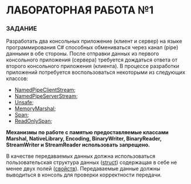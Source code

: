 # **ЛАБОРАТОРНАЯ РАБОТА №1**

### **ЗАДАНИЕ**

Разработать два консольных приложение (клиент и сервер) на языке программирования C# способных обмениваться через канал (pipe) данными в обе стороны. После отправки данных из первого консольного приложения (сервера) требуется дождаться ответа от второго консольного приложения (клиента). В процессе разработки приложений потребуется воспользоваться некоторыми из следующих классов:
*   [NamedPipeClientStream](https://learn.microsoft.com/en-us/dotnet/api/system.io.pipes.namedpipeclientstream?view=net-7.0);
*   [NamedPipeServerStream](https://learn.microsoft.com/en-us/dotnet/api/system.io.pipes.namedpipeserverstream?view=net-7.0);
*   [Unsafe](https://learn.microsoft.com/en-us/dotnet/api/system.runtime.compilerservices.unsafe?view=net-7.0);
*   [MemoryMarshal](https://learn.microsoft.com/en-us/dotnet/api/system.runtime.interopservices.memorymarshal?view=net-7.0);
*   [Span](https://learn.microsoft.com/ru-ru/dotnet/api/system.span-1?view=net-7.0);
*   [ReadOnlySpan](https://learn.microsoft.com/ru-ru/dotnet/api/system.readonlyspan-1?view=net-7.0);

**Механизмы по работе с памятью предоставляемые классами Marshal, NativeLibrary, Encoding, BinaryWriter, BinaryReader, StreamWriter и StreamReader использовать запрещено.**

В качестве передаваемых данных должна использоваться пользовательская структура данных ([struct](https://learn.microsoft.com/ru-ru/dotnet/csharp/language-reference/builtin-types/struct)) содержащая в себе не менее двух полей ([свойств](https://learn.microsoft.com/ru-ru/dotnet/csharp/properties)). Передаваемые данные должны выводиться в консоль для проверки корректности передачи.
